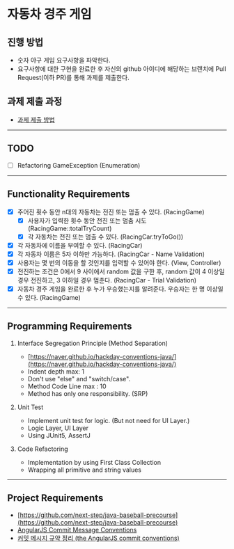 # 자동차 경주 게임
## 진행 방법
* 숫자 야구 게임 요구사항을 파악한다.
* 요구사항에 대한 구현을 완료한 후 자신의 github 아이디에 해당하는 브랜치에 Pull Request(이하 PR)를 통해 과제를 제출한다.

## 과제 제출 과정
* [과제 제출 방법](https://github.com/next-step/nextstep-docs/tree/master/precourse)

---
## TODO
- [ ] Refactoring GameException (Enumeration)

---
## Functionality Requirements
- [X] 주어진 횟수 동안 n대의 자동차는 전진 또는 멈출 수 있다. (RacingGame)
   - [X] 사용자가 입력한 횟수 동안 전진 또는 멈춤 시도 (RacingGame::totalTryCount)
   - [X] 각 자동차는 전진 또는 멈출 수 있다. (RacingCar.tryToGo())
- [X] 각 자동차에 이름을 부여할 수 있다. (RacingCar)
- [X] 각 자동차 이름은 5자 이하만 가능하다. (RacingCar - Name Validation)
- [X] 사용자는 몇 번의 이동을 할 것인지를 입력할 수 있어야 한다. (View, Controller)
- [X] 전진하는 조건은 0에서 9 사이에서 random 값을 구한 후, random 값이 4 이상일 경우 전진하고, 3 이하일 경우 멈춘다. (RacingCar - Trial Validation)
- [X] 자동차 경주 게임을 완료한 후 누가 우승했는지를 알려준다. 우승자는 한 명 이상일 수 있다. (RacingGame)

---
## Programming Requirements
1. Interface Segregation Principle (Method Separation)
    - [https://naver.github.io/hackday-conventions-java/](https://naver.github.io/hackday-conventions-java/)
    - Indent depth max: 1
    - Don't use "else" and "switch/case".
    - Method Code Line max : 10
    - Method has only one responsibility. (SRP)

2. Unit Test
    - Implement unit test for logic. (But not need for UI Layer.)
    - Logic Layer, UI Layer
    - Using JUnit5, AssertJ

3. Code Refactoring
    - Implementation by using First Class Collection
    - Wrapping all primitive and string values 
    
---
## Project Requirements
- [https://github.com/next-step/java-baseball-precourse](https://github.com/next-step/java-baseball-precourse)
- [AngularJS Commit Message Conventions](https://gist.github.com/stephenparish/9941e89d80e2bc58a153)
- [커밋 메시지 규약 정리 (the AngularJS commit conventions)](https://velog.io/@outstandingboy/Git-%EC%BB%A4%EB%B0%8B-%EB%A9%94%EC%8B%9C%EC%A7%80-%EA%B7%9C%EC%95%BD-%EC%A0%95%EB%A6%AC-the-AngularJS-commit-conventions)
